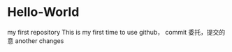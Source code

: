 # Hello-World
my first repository
This is my first time to use github，
commit 委托，提交的意
another
changes
